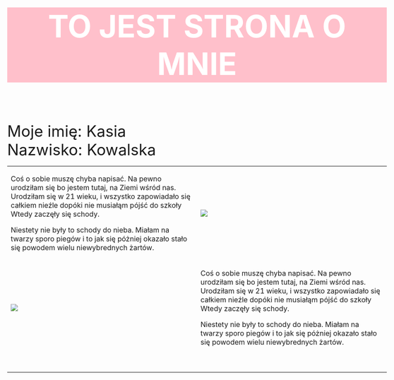 <HTML> 
<HEAD>
<TITLE>Strona o mnie</TITLE>
</HEAD>

<BODY style="font-size: 35px;">
<H1 style="text-align: center; color: white; background-color: pink;">TO JEST STRONA O MNIE</H1> <BR>
Moje imię: Kasia<BR>
Nazwisko: Kowalska<BR> 

<TABLE> 
  <TR style="font size; 40px;">
  <TD><P>Coś o sobie muszę chyba napisać. Na pewno urodziłam się bo jestem tutaj, na Ziemi wśród nas.
Urodziłam się w 21 wieku, i wszystko zapowiadało się całkiem nieźle dopóki nie musiałąm pójść do szkoły
Wtedy zaczęły się schody. 
</P>Niestety nie były to schody do nieba. Miałam na twarzy sporo piegów i
to jak się póżniej okazało stało się powodem wielu niewybrednych żartów.</P>
<TD><IMG SRC="tyska.jpg"></TD> 
  </TR> 
 
<TD><IMG SRC="tyska.jpg">
 <TD><P>Coś o sobie muszę chyba napisać. Na pewno urodziłam się bo jestem tutaj, na Ziemi wśród nas.
Urodziłam się w 21 wieku, i wszystko zapowiadało się całkiem nieźle dopóki nie musiałąm pójść do szkoły
Wtedy zaczęły się schody. 
</P>Niestety nie były to schody do nieba. Miałam na twarzy sporo piegów i
to jak się póżniej okazało stało się powodem wielu niewybrednych żartów.</P></TD>
  </TR> 
  <TR>
  <TD>
   <TABLE>
